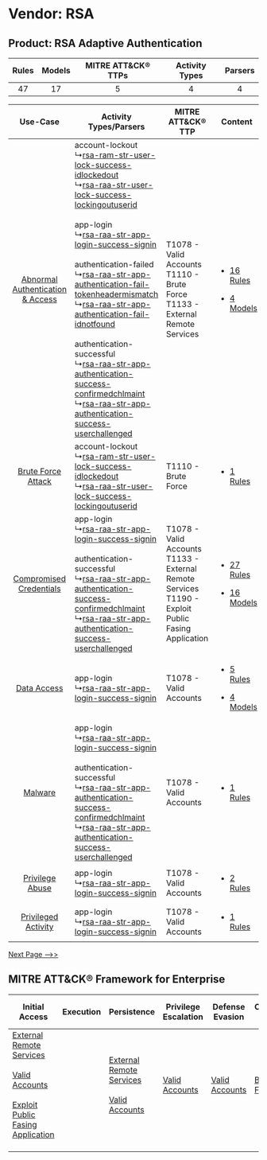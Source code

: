 Vendor: RSA
===========
Product: RSA Adaptive Authentication
------------------------------------
| Rules | Models | MITRE ATT&CK® TTPs | Activity Types | Parsers |
|:-----:|:------:|:------------------:|:--------------:|:-------:|
|  47   |   17   |         5          |       4        |    4    |

|    Use-Case    | Activity Types/Parsers    | MITRE ATT&CK® TTP    | Content    |
|:----:| ---- | ---- | ---- |
| [Abnormal Authentication & Access](../../../UseCases/uc_abnormal_authentication_&_access.md) |  account-lockout<br> ↳[rsa-ram-str-user-lock-success-idlockedout](Ps/pC_rsaramstruserlocksuccessidlockedout.md)<br> ↳[rsa-raa-str-user-lock-success-lockingoutuserid](Ps/pC_rsaraastruserlocksuccesslockingoutuserid.md)<br><br> app-login<br> ↳[rsa-raa-str-app-login-success-signin](Ps/pC_rsaraastrapploginsuccesssignin.md)<br><br> authentication-failed<br> ↳[rsa-raa-str-app-authentication-fail-tokenheadermismatch](Ps/pC_rsaraastrappauthenticationfailtokenheadermismatch.md)<br> ↳[rsa-raa-str-app-authentication-fail-idnotfound](Ps/pC_rsaraastrappauthenticationfailidnotfound.md)<br><br> authentication-successful<br> ↳[rsa-raa-str-app-authentication-success-confirmedchlmaint](Ps/pC_rsaraastrappauthenticationsuccessconfirmedchlmaint.md)<br> ↳[rsa-raa-str-app-authentication-success-userchallenged](Ps/pC_rsaraastrappauthenticationsuccessuserchallenged.md)<br> | T1078 - Valid Accounts<br>T1110 - Brute Force<br>T1133 - External Remote Services<br>    | [<ul><li>16 Rules</li></ul><ul><li>4 Models</li></ul>](RM/r_m_rsa_rsa_adaptive_authentication_Abnormal_Authentication_&_Access.md) |
|    [Brute Force Attack](../../../UseCases/uc_brute_force_attack.md)    |  account-lockout<br> ↳[rsa-ram-str-user-lock-success-idlockedout](Ps/pC_rsaramstruserlocksuccessidlockedout.md)<br> ↳[rsa-raa-str-user-lock-success-lockingoutuserid](Ps/pC_rsaraastruserlocksuccesslockingoutuserid.md)<br>    | T1110 - Brute Force<br>    | [<ul><li>1 Rules</li></ul>](RM/r_m_rsa_rsa_adaptive_authentication_Brute_Force_Attack.md)    |
|          [Compromised Credentials](../../../UseCases/uc_compromised_credentials.md)          |  app-login<br> ↳[rsa-raa-str-app-login-success-signin](Ps/pC_rsaraastrapploginsuccesssignin.md)<br><br> authentication-successful<br> ↳[rsa-raa-str-app-authentication-success-confirmedchlmaint](Ps/pC_rsaraastrappauthenticationsuccessconfirmedchlmaint.md)<br> ↳[rsa-raa-str-app-authentication-success-userchallenged](Ps/pC_rsaraastrappauthenticationsuccessuserchallenged.md)<br>    | T1078 - Valid Accounts<br>T1133 - External Remote Services<br>T1190 - Exploit Public Fasing Application<br> | [<ul><li>27 Rules</li></ul><ul><li>16 Models</li></ul>](RM/r_m_rsa_rsa_adaptive_authentication_Compromised_Credentials.md)         |
|    [Data Access](../../../UseCases/uc_data_access.md)    |  app-login<br> ↳[rsa-raa-str-app-login-success-signin](Ps/pC_rsaraastrapploginsuccesssignin.md)<br>    | T1078 - Valid Accounts<br>    | [<ul><li>5 Rules</li></ul><ul><li>4 Models</li></ul>](RM/r_m_rsa_rsa_adaptive_authentication_Data_Access.md)    |
|    [Malware](../../../UseCases/uc_malware.md)    |  app-login<br> ↳[rsa-raa-str-app-login-success-signin](Ps/pC_rsaraastrapploginsuccesssignin.md)<br><br> authentication-successful<br> ↳[rsa-raa-str-app-authentication-success-confirmedchlmaint](Ps/pC_rsaraastrappauthenticationsuccessconfirmedchlmaint.md)<br> ↳[rsa-raa-str-app-authentication-success-userchallenged](Ps/pC_rsaraastrappauthenticationsuccessuserchallenged.md)<br>    | T1078 - Valid Accounts<br>    | [<ul><li>1 Rules</li></ul>](RM/r_m_rsa_rsa_adaptive_authentication_Malware.md)    |
|    [Privilege Abuse](../../../UseCases/uc_privilege_abuse.md)    |  app-login<br> ↳[rsa-raa-str-app-login-success-signin](Ps/pC_rsaraastrapploginsuccesssignin.md)<br>    | T1078 - Valid Accounts<br>    | [<ul><li>2 Rules</li></ul>](RM/r_m_rsa_rsa_adaptive_authentication_Privilege_Abuse.md)    |
|    [Privileged Activity](../../../UseCases/uc_privileged_activity.md)    |  app-login<br> ↳[rsa-raa-str-app-login-success-signin](Ps/pC_rsaraastrapploginsuccesssignin.md)<br>    | T1078 - Valid Accounts<br>    | [<ul><li>1 Rules</li></ul>](RM/r_m_rsa_rsa_adaptive_authentication_Privileged_Activity.md)    |
[Next Page -->>](2_ds_rsa_rsa_adaptive_authentication.md)

MITRE ATT&CK® Framework for Enterprise
--------------------------------------
| Initial Access                                                                                                                                                                                                                         | Execution | Persistence                                                                                                                                      | Privilege Escalation                                                | Defense Evasion                                                     | Credential Access                                                | Discovery | Lateral Movement | Collection | Command and Control                                                                                                                       | Exfiltration | Impact |
| -------------------------------------------------------------------------------------------------------------------------------------------------------------------------------------------------------------------------------------- | --------- | ------------------------------------------------------------------------------------------------------------------------------------------------ | ------------------------------------------------------------------- | ------------------------------------------------------------------- | ---------------------------------------------------------------- | --------- | ---------------- | ---------- | ----------------------------------------------------------------------------------------------------------------------------------------- | ------------ | ------ |
| [External Remote Services](https://attack.mitre.org/techniques/T1133)<br><br>[Valid Accounts](https://attack.mitre.org/techniques/T1078)<br><br>[Exploit Public Fasing Application](https://attack.mitre.org/techniques/T1190)<br><br> |           | [External Remote Services](https://attack.mitre.org/techniques/T1133)<br><br>[Valid Accounts](https://attack.mitre.org/techniques/T1078)<br><br> | [Valid Accounts](https://attack.mitre.org/techniques/T1078)<br><br> | [Valid Accounts](https://attack.mitre.org/techniques/T1078)<br><br> | [Brute Force](https://attack.mitre.org/techniques/T1110)<br><br> |           |                  |            | [Proxy: Multi-hop Proxy](https://attack.mitre.org/techniques/T1090/003)<br><br>[Proxy](https://attack.mitre.org/techniques/T1090)<br><br> |              |        |